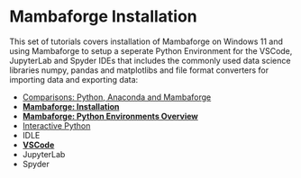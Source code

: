 # Mambaforge Installation

This set of tutorials covers installation of Mambaforge on Windows 11 and using Mambaforge to setup a seperate Python Environment for the VSCode, JupyterLab and Spyder IDEs that includes the commonly used data science libraries numpy, pandas and matplotlibs and file format converters for importing data and exporting data:

* [Comparisons: Python, Anaconda and Mambaforge](./comparisons.md)
* **[Mambaforge: Installation](./mambaforge.md)**
* **[Mambaforge: Python Environments Overview](./environments.md)**
* [Interactive Python](./ipython.md)
* IDLE
* **[VSCode](./vscode.md)**
* JupyterLab
* Spyder
